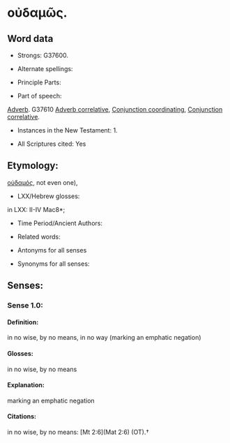 # οὐδαμῶς.

<!-- Status: S2=NeedsReview -->
<!-- Lexica used for edits: BDAG, FFM, LN, A-S -->

## Word data

* Strongs: G37600.

* Alternate spellings:



* Principle Parts: 


* Part of speech: 

[Adverb](http://ugg.readthedocs.io/en/latest/adverb.html).
G37610
[Adverb correlative](http://ugg.readthedocs.io/en/latest/adverb_correlative.html),
[Conjunction coordinating](http://ugg.readthedocs.io/en/latest/conjunction_coordinating.html),
[Conjunction correlative](http://ugg.readthedocs.io/en/latest/conjunction_correlative.html).

* Instances in the New Testament: 1.

* All Scriptures cited: Yes

## Etymology: 

[οὐδαμός](), not even one),

* LXX/Hebrew glosses: 

in LXX: II-IV Mac8*;

* Time Period/Ancient Authors: 


* Related words: 

* Antonyms for all senses

* Synonyms for all senses: 


## Senses:  


### Sense  1.0: 

#### Definition: 

in no wise, by no means, in no way (marking an emphatic negation)

#### Glosses: 

in no wise, by no means

#### Explanation: 

marking an emphatic negation

#### Citations: 

in no wise, by no means: [Mt 2:6](Mat 2:6) (OT).†
